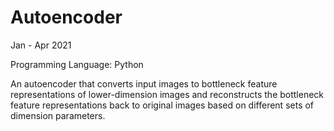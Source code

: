 # Autoencoder

Jan - Apr 2021

Programming Language: Python

An autoencoder that converts input images to bottleneck feature representations of lower-dimension images and reconstructs the bottleneck feature representations back to original images based on different sets of dimension parameters.
